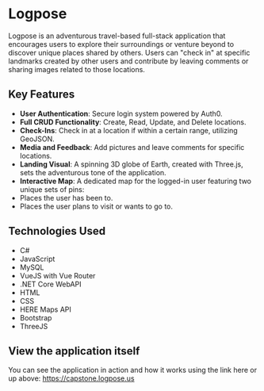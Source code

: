 # Logpose

Logpose is an adventurous travel-based full-stack application that encourages users to explore their surroundings or venture beyond to discover unique places shared by others. Users can "check in" at specific landmarks created by other users and contribute by leaving comments or sharing images related to those locations.

## Key Features

- **User Authentication**: Secure login system powered by Auth0.
- **Full CRUD Functionality**: Create, Read, Update, and Delete locations.
- **Check-Ins**: Check in at a location if within a certain range, utilizing GeoJSON.
- **Media and Feedback**: Add pictures and leave comments for specific locations.
- **Landing Visual**: A spinning 3D globe of Earth, created with Three.js, sets the adventurous tone of the application.
- **Interactive Map**: A dedicated map for the logged-in user featuring two unique sets of pins:
- Places the user has been to.
- Places the user plans to visit or wants to go to.

## Technologies Used

- C#
- JavaScript
- MySQL
- VueJS with Vue Router
- .NET Core WebAPI
- HTML
- CSS
- HERE Maps API
- Bootstrap
- ThreeJS

## View the application itself
You can see the application in action and how it works using the link here or up above: https://capstone.logpose.us
